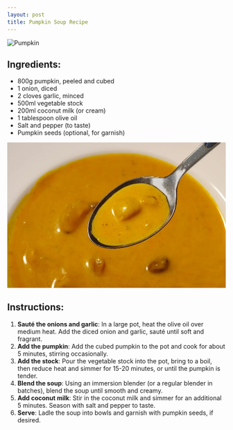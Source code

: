 ```yaml
---
layout: post 
title: Pumpkin Soup Recipe
---
```


![Pumpkin](https://images.unsplash.com/photo-1508322345744-2745200b300f?q=80&w=1470&auto=format&fit=crop&ixlib=rb-4.0.3&ixid=M3wxMjA3fDB8MHxwaG90by1wYWdlfHx8fGVufDB8fHx8fA%3D%3D)

## Ingredients:
- 800g pumpkin, peeled and cubed
- 1 onion, diced
- 2 cloves garlic, minced
- 500ml vegetable stock
- 200ml coconut milk (or cream)
- 1 tablespoon olive oil
- Salt and pepper (to taste)
- Pumpkin seeds (optional, for garnish)

![Pumpkin Soup](/assets/images/pumpkin_soup.webp)

## Instructions:
1. **Sauté the onions and garlic**: In a large pot, heat the olive oil over medium heat. Add the diced onion and garlic, sauté until soft and fragrant.
2. **Add the pumpkin**: Add the cubed pumpkin to the pot and cook for about 5 minutes, stirring occasionally.
3. **Add the stock**: Pour the vegetable stock into the pot, bring to a boil, then reduce heat and simmer for 15-20 minutes, or until the pumpkin is tender.
4. **Blend the soup**: Using an immersion blender (or a regular blender in batches), blend the soup until smooth and creamy.
5. **Add coconut milk**: Stir in the coconut milk and simmer for an additional 5 minutes. Season with salt and pepper to taste.
6. **Serve**: Ladle the soup into bowls and garnish with pumpkin seeds, if desired.
